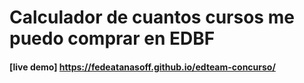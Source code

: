 # Calculador de cuantos cursos me puedo comprar en EDBF

#### [live demo] https://fedeatanasoff.github.io/edteam-concurso/